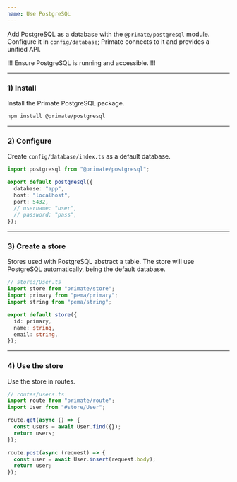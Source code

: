 ```yaml
---
name: Use PostgreSQL
---
```


Add PostgreSQL as a database with the `@primate/postgresql` module. Configure
it in `config/database`; Primate connects to it and provides a unified API.

!!!
Ensure PostgreSQL is running and accessible.
!!!

---

### 1) Install

Install the Primate PostgreSQL package.

```sh
npm install @primate/postgresql
```

---

### 2) Configure

Create `config/database/index.ts` as a default database.

```ts
import postgresql from "@primate/postgresql";

export default postgresql({
  database: "app",
  host: "localhost",
  port: 5432,
  // username: "user",
  // password: "pass",
});
```

---

### 3) Create a store

Stores used with PostgreSQL abstract a table. The store will use PostgreSQL
automatically, being the default database.

```ts
// stores/User.ts
import store from "primate/store";
import primary from "pema/primary";
import string from "pema/string";

export default store({
  id: primary,
  name: string,
  email: string,
});
```

---

### 4) Use the store

Use the store in routes.

```ts
// routes/users.ts
import route from "primate/route";
import User from "#store/User";

route.get(async () => {
  const users = await User.find({});
  return users;
});

route.post(async (request) => {
  const user = await User.insert(request.body);
  return user;
});
```

